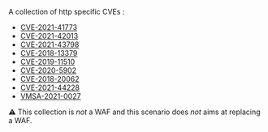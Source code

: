 A collection of http specific CVEs :

 - [CVE-2021-41773](https://cve.circl.lu/cve/CVE-2021-41773)
 - [CVE-2021-42013](https://cve.circl.lu/cve/CVE-2021-42013)
 - [CVE-2021-43798](https://cve.circl.lu/cve/CVE-2021-43798)
 - [CVE-2018-13379](https://cve.circl.lu/cve/CVE-2018-13379)
 - [CVE-2019-11510](https://cve.circl.lu/cve/CVE-2019-11510)
 - [CVE-2020-5902](https://cve.circl.lu/cve/CVE-2020-5902)
 - [CVE-2018-20062](https://cve.circl.lu/cve/CVE-2018-20062)
 - [CVE-2021-44228](https://cve.circl.lu/cve/CVE-2021-44228)
 - [VMSA-2021-0027](https://www.vmware.com/security/advisories/VMSA-2021-0027.html)


:warning: This collection is _not_ a WAF and this scenario does _not_ aims at replacing a WAF.
